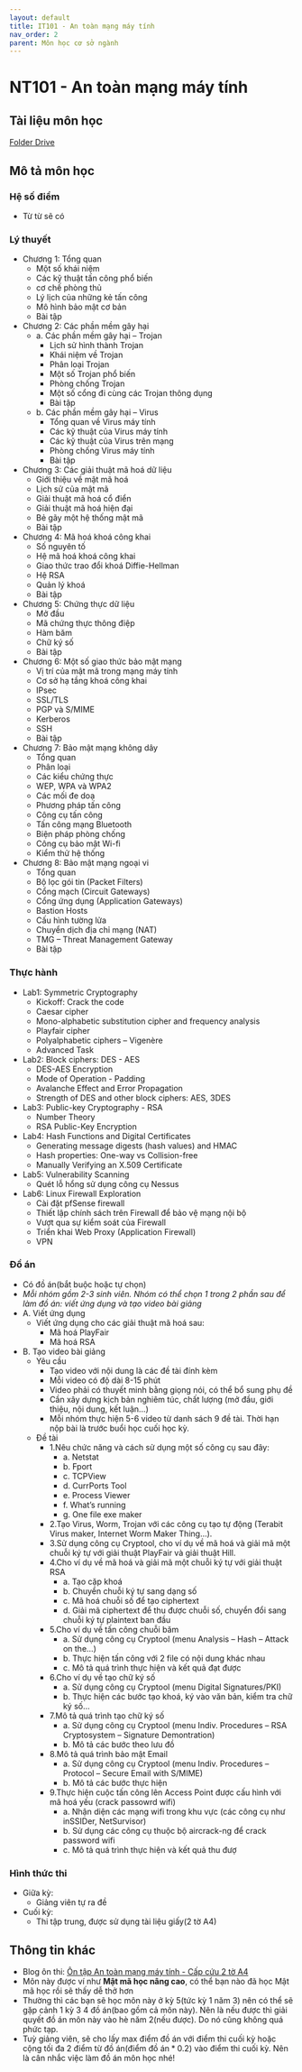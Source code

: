```yaml
---
layout: default
title: IT101 - An toàn mạng máy tính
nav_order: 2
parent: Môn học cơ sở ngành
---
```


# NT101 - An toàn mạng máy tính

## Tài liệu môn học

[Folder Drive](https://drive.google.com/drive/folders/1J2TFI_zfL1WRgenOM-6Bp0TxFE-l-KqU?usp=sharing)

## Mô tả môn học

### Hệ số điểm

- Từ từ sẽ có

### Lý thuyết

- Chương 1: Tổng quan
    - Một số khái niệm
    - Các kỹ thuật tấn công phổ biến
    - cơ chế phòng thủ
    - Lý lịch của những kẻ tấn công
    - Mô hình bảo mật cơ bản
    - Bài tập
- Chương 2: Các phần mềm gây hại
    - a. Các phần mềm gây hại – Trojan
        - Lịch sử hình thành Trojan
        - Khái niệm về Trojan
        - Phân loại Trojan
        - Một số Trojan phổ biến
        - Phòng chống Trojan
        - Một số cổng đi cùng các Trojan thông dụng
        - Bài tập
    - b. Các phần mềm gây hại – Virus
        - Tổng quan về Virus máy tính
        - Các kỹ thuật của Virus máy tính
        - Các kỹ thuật của Virus trên mạng
        - Phòng chống Virus máy tính
        - Bài tập
- Chương 3: Các giải thuật mã hoá dữ liệu
    - Giới thiệu về mật mã hoá
    - Lịch sử của mật mã
    - Giải thuật mã hoá cổ điển
    - Giải thuật mã hoá hiện đại
    - Bẻ gãy một hệ thống mật mã
    - Bài tập
- Chương 4: Mã hoá khoá công khai
    - Số nguyên tố
    - Hệ mã hoá khoá công khai
    - Giao thức trao đổi khoá Diffie-Hellman
    - Hệ RSA
    - Quản lý khoá
    - Bài tập
- Chương 5: Chứng thực dữ liệu
    - Mở đầu
    - Mã chứng thực thông điệp
    - Hàm băm
    - Chữ ký số
    - Bài tập
- Chương 6: Một số giao thức bảo mật mạng
    - Vị trí của mật mã trong mạng máy tính
    - Cơ sở hạ tầng khoá công khai
    - IPsec
    - SSL/TLS
    - PGP và S/MIME
    - Kerberos
    - SSH
    - Bài tập
- Chương 7: Bảo mật mạng không dây
    - Tổng quan
    - Phân loại
    - Các kiểu chứng thực
    - WEP, WPA và WPA2
    - Các mối đe doạ
    - Phương pháp tấn công
    - Công cụ tấn công
    - Tấn công mạng Bluetooth
    - Biện pháp phòng chống
    - Công cụ bảo mật Wi-fi
    - Kiểm thử hệ thống
- Chương 8: Bảo mật mạng ngoại vi
    - Tổng quan
    - Bộ lọc gói tin (Packet Filters)
    - Cổng mạch (Circuit Gateways)
    - Cổng ứng dụng (Application Gateways)
    - Bastion Hosts
    - Cấu hình tường lửa
    - Chuyển dịch địa chỉ mạng (NAT)
    - TMG – Threat Management Gateway
    - Bài tập

### Thực hành

- Lab1: Symmetric Cryptography
    - Kickoff: Crack the code
    - Caesar cipher
    - Mono-alphabetic substitution cipher and frequency analysis
    - Playfair cipher
    - Polyalphabetic ciphers – Vigenère
    - Advanced Task
- Lab2: Block ciphers: DES - AES
    - DES-AES Encryption
    - Mode of Operation - Padding
    - Avalanche Effect and Error Propagation
    - Strength of DES and other block ciphers: AES, 3DES
- Lab3: Public-key Cryptography - RSA
    - Number Theory
    - RSA Public-Key Encryption
- Lab4: Hash Functions and Digital Certificates
    - Generating message digests (hash values) and HMAC
    - Hash properties: One-way vs Collision-free
    - Manually Verifying an X.509 Certificate
- Lab5: Vulnerability Scanning
    - Quét lỗ hổng sử dụng công	cụ Nessus
- Lab6: Linux Firewall Exploration
    - Cài đặt pfSense firewall
    - Thiết lập chính sách trên Firewall để bảo vệ mạng nội bộ
    - Vượt qua sự kiểm soát của Firewall
    - Triển khai Web Proxy (Application Firewall)
    - VPN

### Đồ án

- Có đồ án(bắt buộc hoặc tự chọn)
- *Mỗi nhóm gồm 2-3 sinh viên. Nhóm có thể chọn 1 trong 2 phần sau để làm đồ án: viết ứng 
dụng và tạo video bài giảng*
- A. Viết ứng dụng
    - Viết ứng dụng cho các giải thuật mã hoá sau:
        - Mã hoá PlayFair
        - Mã hoá RSA
- B. Tạo video bài giảng
    - Yêu cầu
        - Tạo video với nội dung là các đề tài đính kèm
        - Mỗi video có độ dài 8-15 phút
        - Video phải có thuyết minh bằng giọng nói, có thể bổ sung phụ đề
        - Cần xây dựng kịch bản nghiêm túc, chất lượng (mở đầu, giới thiệu, nội dung, kết luận…)
        - Mỗi nhóm thực hiện 5-6 video từ danh sách 9 đề tài. Thời hạn nộp bài là trước buổi học cuối học kỳ.
    - Đề tài
        - 1.Nêu chức năng và cách sử dụng một số công cụ sau đây:
            - a. Netstat
            - b. Fport
            - c. TCPView
            - d. CurrPorts Tool
            - e. Process Viewer
            - f. What’s running
            - g. One file exe maker
        - 2.Tạo Virus, Worm, Trojan với các công cụ tạo tự động (Terabit Virus maker, Internet Worm Maker Thing…).
        - 3.Sử dụng công cụ Cryptool, cho ví dụ về mã hoá và giải mã một chuỗi ký tự với giải thuật PlayFair và giải thuật Hill.
        - 4.Cho ví dụ về mã hoá và giải mã một chuỗi ký tự với giải thuật RSA
            - a. Tạo cặp khoá
            - b. Chuyển chuỗi ký tự sang dạng số
            - c. Mã hoá chuỗi số để tạo ciphertext
            - d. Giải mã ciphertext để thu được chuỗi số, chuyển đổi sang chuỗi ký tự plaintext ban đầu
        - 5.Cho ví dụ về tấn công chuỗi băm 
            - a. Sử dụng công cụ Cryptool (menu Analysis – Hash – Attack on the…)
            - b. Thực hiện tấn công với 2 file có nội dung khác nhau
            - c. Mô tả quá trình thực hiện và kết quả đạt được
        - 6.Cho ví dụ về tạo chữ ký số
            - a. Sử dụng công cụ Cryptool (menu Digital Signatures/PKI)
            - b. Thực hiện các bước tạo khoá, ký vào văn bản, kiểm tra chữ ký số…
        - 7.Mô tả quá trình tạo chữ ký số
            - a. Sử dụng công cụ Cryptool (menu Indiv. Procedures – RSA Cryptosystem – Signature Demontration)
            - b. Mô tả các bước theo lưu đồ
        - 8.Mô tả quá trình bảo mật Email
            - a. Sử dụng công cụ Cryptool (menu Indiv. Procedures – Protocol – Secure Email with S/MIME)
            - b. Mô tả các bước thực hiện
        - 9.Thực hiện cuộc tấn công lên Access Point được cấu hình với mã hoá yếu (crack passowrd wifi)
            - a. Nhận diện các mạng wifi trong khu vực (các công cụ như inSSIDer, NetSurvisor)
            - b. Sử dụng các công cụ thuộc bộ aircrack-ng để crack password wifi 
            - c. Mô tả quá trình thực hiện và kết quả thu đượ

### Hình thức thi

- Giữa kỳ:
    - Giảng viên tự ra đề
- Cuối kỳ: 
    - Thi tập trung, được sử dụng tài liệu giấy(2 tờ A4)

## Thông tin khác

- Blog ôn thi: [Ôn tập An toàn mạng máy tính - Cấp cứu 2 tờ A4](https://thu4n.dev/posts/network-security-review/)
- Môn này được ví như **Mật mã học nâng cao**, có thể bạn nào đã học Mật mã học rồi sẽ thấy dễ thở hơn
- Thường thì các bạn sẽ học môn này ở kỳ 5(tức kỳ 1 năm 3) nên có thể sẽ gặp cảnh 1 kỳ 3 4 đồ án(bao gồm cả môn này). Nên là nếu được thì giải quyết đồ án môn này vào hè năm 2(nếu được). Do nó cũng không quá phức tạp.
- Tuỳ giảng viên, sẽ cho lấy max điểm đồ án với điểm thi cuối kỳ hoặc cộng tối đa 2 điểm từ đồ án($\text{điểm đồ án} * 0.2$) vào điểm thi cuối kỳ. Nên là cân nhắc việc làm đồ án môn học nhé!